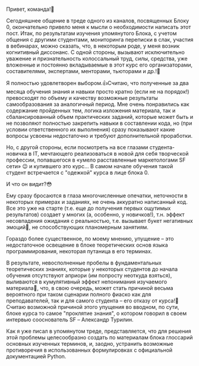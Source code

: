 Привет, команда!🙂

Сегодняшнее общение в треде одного из каналов, посвященных Блоку 0, окончательно привело меня к мысли о необходимости написать этот пост.
Итак, по результатам изучения упомянутого Блока, с учетом общения с другими студентами, мониторинга переписки в слак, участия в вебинарах, можно сказать, что, в некоторым роде, у меня возник когнитивный диссонанс.
С одной стороны, вызывают исключительно уважение и признательность колоссальный труд, силы, средства, уже вложенные и постоянно вкладываемые в этот курс его организаторами, составителями, экспертами, менторами, тьюторами и др.!🙏

Я полностью удовлетворен выбором.👍Считаю, что полученные за два месяца обучения знания и навыки просто кратно (если не на порядок!) превосходят по объему и качеству возможные результаты самообразования за аналогичный период.
Мне очень понравились как содержание пройденных тем, логика изложения материала, так и сбалансированный объем практических заданий, которые может быть и не позволяют полностью закрепить навыки в составлении кода, но (при условии ответственного их выполнения) сразу показывают какие вопросы усвоены недостаточно и требуют дополнительной проработки.

Но, с другой стороны, если посмотреть на все глазами студента-новичка в IT, мечтающего реализоваться в новой для себя творческой профессии, попавшегося в «умело расставленные маркетологами SF сети» 😉 и купившего это курс…
В самом начале обучения такой студент встречается с "одежкой" курса в лице блока 0.

И что он видит?😳

Ему сразу бросаются в глаза многочисленные опечатки, неточности в некоторых примерах и заданиях, не очень аккуратно написанный код. Все это уже на старте (т.е. еще до получения первых ощутимых результатов) создает у многих (а, особенно, у новичков!), т.н. эффект несовпадения ожидания с реальностью, т.е. вызывает букет негативных эмоций🙁, не способствующих планомерным занятиям.

Гораздо более существенное, по моему мнению, упущение – это недостаточное освещение в блоке теоретических основ языка программирования, некоторая путаница в его терминах.

В результате, невосполненные пробелы в фундаментальных теоретических знаниях, которые у некоторых студентов до начала обучения отсутствуют априори (им попросту неоткуда взяться), выливаются в кумулятивный эффект непонимания изучаемого материала🤯, что, в свою очередь, может стать причиной весьма вероятного при таком сценарии полного фиаско как для преподавателей, так и для самого студента – его отказу от курса!🤬
Считаю возможной причиной этого упущения во вводном, по сути, блоке курса то самое "проклятие знания", о котором говорил в своем интервью сооснователь SF – Александр Турилин.

Как я уже писал в упомянутом треде, представляется, что для решения этой проблемы целесообразно создать по материалам блока глоссарий основных изученных терминов, и, заодно, устранить возможные противоречия в использованных формулировках с официальной документацией Python.